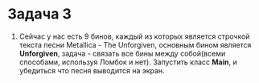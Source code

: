 # Задача 3

1. Сейчас у нас есть 9 бинов, каждый из которых является строчкой текста песни Metallica - The
   Unforgiven, основным бином является **Unforgiven**, задача - связать все бины между собой(всеми
   способами, используя Ломбок и нет). Запустить класс **Main**, и убедиться что песня выводится на экран. 